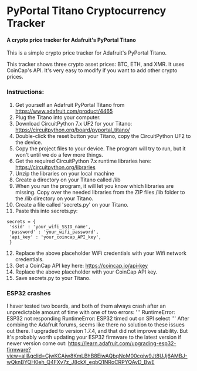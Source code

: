 # PyPortal Titano Cryptocurrency Tracker
#### A crypto price tracker for Adafruit's PyPortal Titano
 This is a simple crypto price tracker for Adafruit's PyPortal Titano.

This tracker shows three crypto asset prices: BTC, ETH, and XMR. It uses CoinCap's API. It's very easy to modify if you want to add other crypto prices.

### Instructions:
1. Get yourself an Adafruit PyPortal Titano from https://www.adafruit.com/product/4465
2. Plug the Titano into your computer.
3. Download CircuitPython 7.x UF2 for your Titano: https://circuitpython.org/board/pyportal_titano/
4. Double-click the reset button your Titano, copy the CircuitPython UF2 to the device. 
5. Copy the project files to your device. The program will try to run, but it won't until we do a few more things.
6. Get the required CircuitPython 7.x runtime libraries here: https://circuitpython.org/libraries
7. Unzip the libraries on your local machine
8. Create a directory on your Titano called /lib
9. When you run the program, it will let you know which libraries are missing. Copy over the needed libraries from the ZIP files /lib folder to the /lib directory on your Titano.
10. Create a file called 'secrets.py' on your Titano.
11. Paste this into secrets.py:

```
secrets = {
 'ssid' : 'your_wifi_SSID_name',
 'password' : 'your_wifi_password',
 'api_key' : 'your_coincap_API_key',
 }
```


12. Replace the above placeholder WiFi credentials with your Wifi network credentials.
13. Get a CoinCap API key here: https://coincap.io/api-key
14. Replace the above placeholder with your CoinCap API key.
15. Save secrets.py to your Titano. 

### ESP32 crashes
I haver tested two boards, and both of them always crash after an unpredictable amount of time with one of two errors:
'''
RuntimeError: ESP32 not responding
RuntimeError: ESP32 timed out on SPI select
'''
After combing the Adafruit forums, seems like there no solution to these issues out there. I upgraded to version 1.7.4, and that did not improve stability. But it's probably worth updating your ESP32 firmware to the latest version if newer version come out:
https://learn.adafruit.com/upgrading-esp32-firmware?view=all&gclid=CjwKCAjw8KmLBhB8EiwAQbqNoM00cgiw9Jt8UJj6AMBJ-wQknBYQH0eh_Q4FXv7z_J8ckX_eqbQ1NRoCRPYQAvD_BwE


